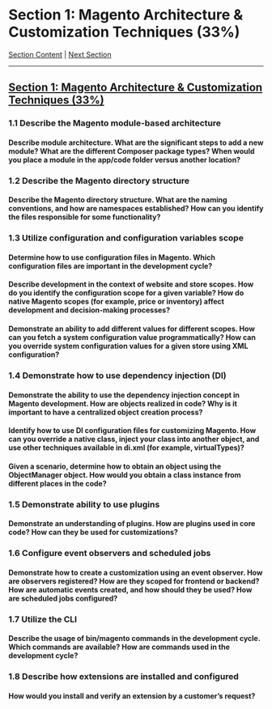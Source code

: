 # Section 1: Magento Architecture & Customization Techniques (33%)

[Section Content](./content.md) | [Next Section](./2.md)

-----

## [Section 1: Magento Architecture & Customization Techniques (33%)](./1.md)

### **1.1**  Describe the Magento module-based architecture

#### **Describe module architecture. What are the significant steps to add a new module? What are the different Composer package types? When would you place a module in the app/code folder versus another location?**

### **1.2**  Describe the Magento directory structure

#### **Describe the Magento directory structure. What are the naming conventions, and how are namespaces established? How can you identify the files responsible for some functionality?**

### **1.3**  Utilize configuration and configuration variables scope

#### **Determine how to use configuration files in Magento. Which configuration files are important in the development cycle?**

#### **Describe development in the context of website and store scopes. How do you identify the configuration scope for a given variable? How do native Magento scopes (for example, price or inventory) affect development and decision-making processes?**

#### **Demonstrate an ability to add different values for different scopes. How can you fetch a system configuration value programmatically? How can you override system configuration values for a given store using XML configuration?**

### **1.4**  Demonstrate how to use dependency injection (DI)

#### **Demonstrate the ability to use the dependency injection concept in Magento development. How are objects realized in code? Why is it important to have a centralized object creation process?**

#### **Identify how to use DI configuration files for customizing Magento. How can you override a native class, inject your class into another object, and use other techniques available in di.xml (for example, virtualTypes)?**

#### **Given a scenario, determine how to obtain an object using the ObjectManager object. How would you obtain a class instance from different places in the code?**

### **1.5**  Demonstrate ability to use plugins

#### **Demonstrate an understanding of plugins. How are plugins used in core code? How can they be used for customizations?**

### **1.6**  Configure event observers and scheduled jobs

#### **Demonstrate how to create a customization using an event observer. How are observers registered? How are they scoped for frontend or backend? How are automatic events created, and how should they be used? How are scheduled jobs configured?**

### **1.7**  Utilize the CLI

#### **Describe the usage of bin/magento commands in the development cycle. Which commands are available? How are commands used in the development cycle?**

### **1.8**  Describe how extensions are installed and configured

#### **How would you install and verify an extension by a customer’s request?**


